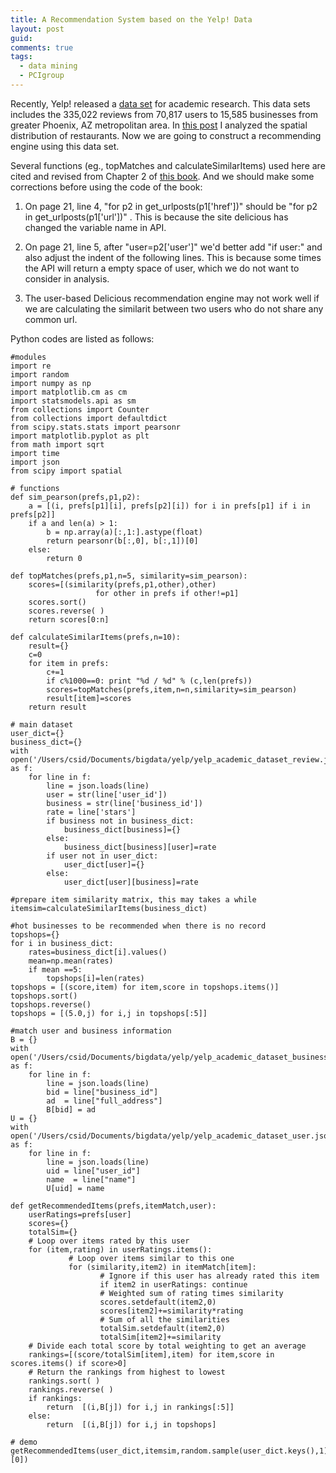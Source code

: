 ```yaml
---
title: A Recommendation System based on the Yelp! Data
layout: post
guid:
comments: true
tags:
  - data mining
  - PCIgroup
---
```


Recently, Yelp! released a [data set](http://www.yelp.com/dataset_challenge) for academic research. This data sets includes the 335,022 reviews from 70,817 users to 15,585 businesses from greater Phoenix, AZ metropolitan area. In [this post](http://csidsocialmedia.github.io/2014/03/21/Yelp-data-show-the-popularity-of-Tempe-restaurants.html) I analyzed the spatial distribution of restaurants. Now we are going to construct a recommending engine using this data set.

Several functions (eg., topMatches and calculateSimilarItems) used here are cited and revised from Chapter 2 of [this book](http://shop.oreilly.com/product/9780596529321.do). And we should make some corrections before using the code of the book:

1. On page 21, line 4, "for p2 in get_urlposts(p1['href'])" should be "for p2 in get_urlposts(p1['url'])" . This is because the site delicious has changed the variable name in API.

2. On page 21, line 5, after "user=p2['user']" we'd better add "if user:" and also adjust the indent of the following lines. This is because some times the API will return a empty space of user, which we do not want to consider in analysis. 

3. The user-based Delicious recommendation engine may not work well if we are calculating the similarit between two users who do not share any common url.

Python codes are listed as follows:

    #modules
    import re
    import random
    import numpy as np
    import matplotlib.cm as cm
    import statsmodels.api as sm
    from collections import Counter
    from collections import defaultdict
    from scipy.stats.stats import pearsonr
    import matplotlib.pyplot as plt
    from math import sqrt
    import time
    import json
    from scipy import spatial
	
    # functions
    def sim_pearson(prefs,p1,p2):
        a = [(i, prefs[p1][i], prefs[p2][i]) for i in prefs[p1] if i in prefs[p2]]
        if a and len(a) > 1:
            b = np.array(a)[:,1:].astype(float)
            return pearsonr(b[:,0], b[:,1])[0]
        else:
            return 0
    
    def topMatches(prefs,p1,n=5, similarity=sim_pearson):
        scores=[(similarity(prefs,p1,other),other)
                       for other in prefs if other!=p1]
        scores.sort()
        scores.reverse( )
        return scores[0:n]
    
    def calculateSimilarItems(prefs,n=10):
        result={}
        c=0
        for item in prefs:
            c+=1
            if c%1000==0: print "%d / %d" % (c,len(prefs))
            scores=topMatches(prefs,item,n=n,similarity=sim_pearson)
            result[item]=scores
        return result
	
    # main dataset
    user_dict={}
    business_dict={}
    with open('/Users/csid/Documents/bigdata/yelp/yelp_academic_dataset_review.json') as f:
        for line in f:
            line = json.loads(line)
            user = str(line['user_id'])
            business = str(line['business_id'])
            rate = line['stars']
            if business not in business_dict:
                business_dict[business]={}
            else:
                business_dict[business][user]=rate
            if user not in user_dict:
                user_dict[user]={}
            else:
                user_dict[user][business]=rate
	
    #prepare item similarity matrix, this may takes a while
    itemsim=calculateSimilarItems(business_dict)
	
    #hot businesses to be recommended when there is no record
    topshops={}
    for i in business_dict:
        rates=business_dict[i].values()
        mean=np.mean(rates)
        if mean ==5:
            topshops[i]=len(rates)
    topshops = [(score,item) for item,score in topshops.items()]
    topshops.sort()
    topshops.reverse()
    topshops = [(5.0,j) for i,j in topshops[:5]]
	
    #match user and business information
    B = {}
    with open('/Users/csid/Documents/bigdata/yelp/yelp_academic_dataset_business.json') as f:
        for line in f:
            line = json.loads(line)
            bid = line["business_id"]
            ad  = line["full_address"]
            B[bid] = ad
    U = {}
    with open('/Users/csid/Documents/bigdata/yelp/yelp_academic_dataset_user.json') as f:
        for line in f:
            line = json.loads(line)
            uid = line["user_id"]
            name  = line["name"]
            U[uid] = name
	
    def getRecommendedItems(prefs,itemMatch,user):
        userRatings=prefs[user]
        scores={}
        totalSim={}
        # Loop over items rated by this user
        for (item,rating) in userRatings.items():
                 # Loop over items similar to this one
                 for (similarity,item2) in itemMatch[item]:
                        # Ignore if this user has already rated this item
                        if item2 in userRatings: continue
                        # Weighted sum of rating times similarity
                        scores.setdefault(item2,0)
                        scores[item2]+=similarity*rating
                        # Sum of all the similarities
                        totalSim.setdefault(item2,0)
                        totalSim[item2]+=similarity
        # Divide each total score by total weighting to get an average 
        rankings=[(score/totalSim[item],item) for item,score in scores.items() if score>0]
        # Return the rankings from highest to lowest 
        rankings.sort( )
        rankings.reverse( )
        if rankings:
            return  [(i,B[j]) for i,j in rankings[:5]]
        else:
            return  [(i,B[j]) for i,j in topshops]
	
    # demo
    getRecommendedItems(user_dict,itemsim,random.sample(user_dict.keys(),1)[0]) 



